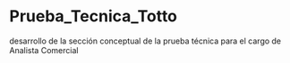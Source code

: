 # Prueba_Tecnica_Totto
desarrollo de la sección conceptual de la prueba técnica para el cargo de Analista Comercial
